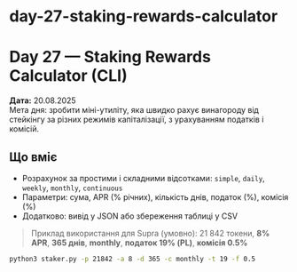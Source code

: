 # day-27-staking-rewards-calculator
# Day 27 — Staking Rewards Calculator (CLI)

**Дата:** 20.08.2025  
Мета дня: зробити міні-утиліту, яка швидко рахує винагороду від стейкінгу за різних режимів капіталізації, з урахуванням податків і комісій.

## Що вміє
- Розрахунок за простими і складними відсотками: `simple`, `daily`, `weekly`, `monthly`, `continuous`
- Параметри: сума, APR (% річних), кількість днів, податок (%), комісія (%)
- Додатково: вивід у JSON або збереження таблиці у CSV

> Приклад використання для Supra (умовно): 21 842 токени, **8% APR**, **365 днів**, **monthly**, **податок 19% (PL)**, **комісія 0.5%**

```bash
python3 staker.py -p 21842 -a 8 -d 365 -c monthly -t 19 -f 0.5
